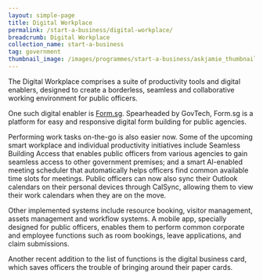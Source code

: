 ```yaml
---
layout: simple-page
title: Digital Workplace
permalink: /start-a-business/digital-workplace/
breadcrumb: Digital Workplace
collection_name: start-a-business
tag: government
thumbnail_image: /images/programmes/start-a-business/askjamie_thumbnail.jpg
---
```


The Digital Workplace comprises a suite of productivity tools and digital enablers, designed to create a borderless, seamless and collaborative working environment for public officers.

One such digital enabler is [Form.sg](https://form.gov.sg/#!/). Spearheaded by GovTech, Form.sg is a platform for easy and responsive digital form building for public agencies.

Performing work tasks on-the-go is also easier now. Some of the upcoming smart workplace and individual productivity initiatives include Seamless Building Access that enables public officers from various agencies to gain seamless access to other government premises; and a smart AI-enabled meeting scheduler that automatically helps officers find common available time slots for meetings. Public officers can now also sync their Outlook calendars on their personal devices through CalSync, allowing them to view their work calendars when they are on the move.

Other implemented systems include resource booking, visitor management, assets management and workflow systems. A mobile app, specially designed for public officers, enables them to perform common corporate and employee functions such as room bookings, leave applications, and claim submissions.

Another recent addition to the list of functions is the digital business card, which saves officers the trouble of bringing around their paper cards.
